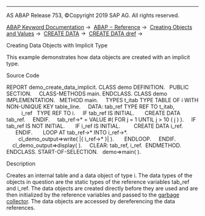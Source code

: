   

* * *

AS ABAP Release 753, ©Copyright 2019 SAP AG. All rights reserved.

[ABAP Keyword Documentation](javascript:call_link\('abenabap.htm'\)) →  [ABAP − Reference](javascript:call_link\('abenabap_reference.htm'\)) →  [Creating Objects and Values](javascript:call_link\('abencreate_objects.htm'\)) →  [CREATE DATA](javascript:call_link\('abapcreate_data.htm'\)) →  [CREATE DATA dref](javascript:call_link\('abapcreate_data_implicit.htm'\)) → 

Creating Data Objects with Implicit Type

This example demonstrates how data objects are created with an implicit type.

Source Code

REPORT demo\_create\_data\_implicit.
CLASS demo DEFINITION.
  PUBLIC SECTION.
    CLASS-METHODS main.
ENDCLASS.
CLASS demo IMPLEMENTATION.
  METHOD main.
    TYPES t\_itab TYPE TABLE OF i WITH NON-UNIQUE KEY table\_line.
    DATA: tab\_ref TYPE REF TO t\_itab,
          i\_ref   TYPE REF TO i.
    IF tab\_ref IS INITIAL.
      CREATE DATA tab\_ref.
    ENDIF.
    tab\_ref->\* = VALUE #( FOR j = 1 UNTIL j > 10 ( j ) ).
    IF tab\_ref IS NOT INITIAL.
      IF i\_ref IS INITIAL.
        CREATE DATA i\_ref.
      ENDIF.
      LOOP AT tab\_ref->\* INTO i\_ref->\*.
        cl\_demo\_output=>write( |{ i\_ref->\* }| ).
      ENDLOOP.
    ENDIF.
    cl\_demo\_output=>display( ).
    CLEAR: tab\_ref, i\_ref.  ENDMETHOD.
ENDCLASS.
START-OF-SELECTION.
  demo=>main( ).

Description

Creates an internal table and a data object of type i. The data types of the objects in question are the static types of the reference variables tab\_ref and i\_ref. The data objects are created directly before they are used and are then initialized by the reference variables and passed to the [garbage collector](javascript:call_link\('abengarbage_collector_glosry.htm'\) "Glossary Entry"). The data objects are accessed by dereferencing the data references.